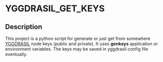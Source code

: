# YGGDRASIL_GET_KEYS

## Description

This project is a python script for generate or just get from somewhere 
[YGGDRASIL](https://yggdrasil-network.github.io/) node keys (public and private).
It uses **genkeys** application or environment variables. The keys may be
saved in yggdrasil config file eventually.
